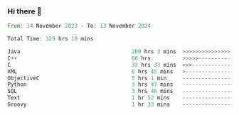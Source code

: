 ### Hi there 👋

<!--
**luoxuanzao/luoxuanzao** is a ✨ _special_ ✨ repository because its `README.md` (this file) appears on your GitHub profile.

Here are some ideas to get you started:

- 🔭 I’m currently working on ...
- 🌱 I’m currently learning ...
- 👯 I’m looking to collaborate on ...
- 🤔 I’m looking for help with ...
- 💬 Ask me about ...
- 📫 How to reach me: ...
- 😄 Pronouns: ...
- ⚡ Fun fact: ...
-->

<!--START_SECTION:waka-->

```rust
From: 14 November 2023 - To: 13 November 2024

Total Time: 329 hrs 18 mins

Java                                   200 hrs 3 mins  >>>>>>>>>>>>>>>----------   60.72 %
C++                                    66 hrs          >>>>>--------------------   20.04 %
C                                      33 hrs 33 mins  >>>----------------------   10.19 %
XML                                    6 hrs 45 mins   >------------------------   02.05 %
ObjectiveC                             5 hrs 1 min     -------------------------   01.52 %
Python                                 3 hrs 47 mins   -------------------------   01.15 %
SQL                                    3 hrs 46 mins   -------------------------   01.14 %
Text                                   1 hr 52 mins    -------------------------   00.57 %
Groovy                                 1 hr 33 mins    -------------------------   00.47 %
```

<!--END_SECTION:waka-->